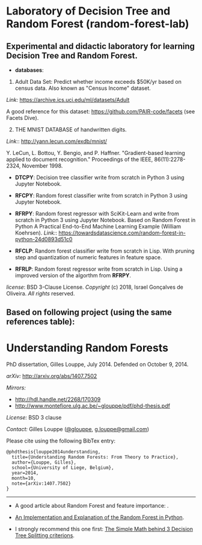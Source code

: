 # Laboratory of Decision Tree and Random Forest (random-forest-lab)
## Experimental and didactic laboratory for learning Decision Tree and Random Forest.

- **databases**:
1) Adult Data Set: Predict whether income exceeds $50K/yr based on census data. Also known as "Census Income" dataset.

*Link:* https://archive.ics.uci.edu/ml/datasets/Adult

A good reference for this dataset: https://github.com/PAIR-code/facets (see Facets Dive).

2) THE MNIST DATABASE of handwritten digits.

*Link:*: http://yann.lecun.com/exdb/mnist/

Y. LeCun, L. Bottou, Y. Bengio, and P. Haffner. "Gradient-based learning applied to document recognition." Proceedings of the IEEE, 86(11):2278-2324, November 1998.

 - **DTCPY**: Decision tree classifier write from scratch in Python 3 using Jupyter Notebook.

 - **RFCPY**: Random forest classifier write from scratch in Python 3 using Jupyter Notebook.

 - **RFRPY**: Random forest regressor with SciKit-Learn and write from scratch in Python 3 using Jupyter Notebook. Based on Random Forest in Python
A Practical End-to-End Machine Learning Example (William Koehrsen).
*Link:*: https://towardsdatascience.com/random-forest-in-python-24d0893d51c0

 - **RFCLP**: Random forest classifier write from scratch in Lisp. With pruning step and quantization of numeric features in feature space.

 - **RFRLP**: Random forest regressor write from scratch in Lisp. Using a improved version of the algorthm from **RFRPY**.

_license_: BSD 3-Clause License. _Copyright_ (c) 2018, Israel Gonçalves de Oliveira. _All rights_ reserved.


## Based on following project (using the same references table):

Understanding Random Forests
============================

PhD dissertation, Gilles Louppe, July 2014. Defended on October 9, 2014. 

_arXiv:_ http://arxiv.org/abs/1407.7502

_Mirrors:_ 
- http://hdl.handle.net/2268/170309
- http://www.montefiore.ulg.ac.be/~glouppe/pdf/phd-thesis.pdf

_License:_ BSD 3 clause

_Contact:_ Gilles Louppe ([@glouppe](https://twitter.com/glouppe/), <g.louppe@gmail.com>)

Please cite using the following BibTex entry:

```
@phdthesis{louppe2014understanding,
  title={Understanding Random Forests: From Theory to Practice},
  author={Louppe, Gilles},
  school={University of Liege, Belgium},
  year=2014,
  month=10,
  note={arXiv:1407.7502}
}
```

---

- A good article about Random Forest and feature importance: [](https://medium.com/turo-engineering/how-not-to-use-random-forest-265a19a68576).

- [An Implementation and Explanation of the Random Forest in Python](https://towardsdatascience.com/an-implementation-and-explanation-of-the-random-forest-in-python-77bf308a9b76).

- I strongly recommend this one first: [The Simple Math behind 3 Decision Tree Splitting criterions](https://towardsdatascience.com/the-simple-math-behind-3-decision-tree-splitting-criterions-85d4de2a75fe).
